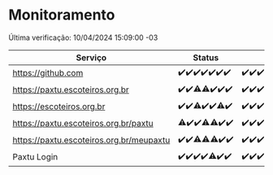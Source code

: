 # Monitoramento

Última verificação: 10/04/2024 15:09:00 -03

|Serviço|Status|Últimas 24h|
|---|---|---|
|https://github.com|<span title="2024-04-03: OK=24">✔️</span><span title="2024-04-04: OK=24">✔️</span><span title="2024-04-05: OK=24">✔️</span><span title="2024-04-06: OK=24">✔️</span><span title="2024-04-07: OK=24">✔️</span><span title="2024-04-08: OK=24">✔️</span><span title="2024-04-09: OK=19">✔️</span>|<span title="09/04/2024 16:04:00 -03 : 200">✔️</span><span title="09/04/2024 17:06:00 -03 : 200">✔️</span><span title="09/04/2024 18:07:00 -03 : 200">✔️</span><span title="09/04/2024 19:04:00 -03 : 200">✔️</span><span title="09/04/2024 20:05:00 -03 : 200">✔️</span><span title="09/04/2024 21:29:00 -03 : 200">✔️</span><span title="09/04/2024 22:40:00 -03 : 200">✔️</span><span title="09/04/2024 23:20:00 -03 : 200">✔️</span><span title="10/04/2024 00:08:00 -03 : 200">✔️</span><span title="10/04/2024 01:07:00 -03 : 200">✔️</span><span title="10/04/2024 02:06:00 -03 : 200">✔️</span><span title="10/04/2024 03:09:00 -03 : 200">✔️</span><span title="10/04/2024 04:07:00 -03 : 200">✔️</span><span title="10/04/2024 05:09:00 -03 : 200">✔️</span><span title="10/04/2024 06:08:00 -03 : 200">✔️</span><span title="10/04/2024 07:06:00 -03 : 200">✔️</span><span title="10/04/2024 08:06:00 -03 : 200">✔️</span><span title="10/04/2024 09:11:00 -03 : 200">✔️</span><span title="10/04/2024 10:07:00 -03 : 200">✔️</span><span title="10/04/2024 11:05:00 -03 : 200">✔️</span><span title="10/04/2024 12:06:00 -03 : 200">✔️</span><span title="10/04/2024 13:09:00 -03 : 200">✔️</span><span title="10/04/2024 14:04:00 -03 : 200">✔️</span><span title="10/04/2024 15:09:00 -03 : 200">✔️</span>|
|https://paxtu.escoteiros.org.br|<span title="2024-04-03: OK=24">✔️</span><span title="2024-04-04: OK=24">✔️</span><span title="2024-04-05: OK=23, Falhas=1">⚠️</span><span title="2024-04-06: OK=23, Falhas=1">⚠️</span><span title="2024-04-07: OK=24">✔️</span><span title="2024-04-08: OK=24">✔️</span><span title="2024-04-09: OK=19">✔️</span>|<span title="09/04/2024 16:04:00 -03 : 200">✔️</span><span title="09/04/2024 17:06:00 -03 : 200">✔️</span><span title="09/04/2024 18:07:00 -03 : 200">✔️</span><span title="09/04/2024 19:04:00 -03 : 200">✔️</span><span title="09/04/2024 20:05:00 -03 : 200">✔️</span><span title="09/04/2024 21:29:00 -03 : 200">✔️</span><span title="09/04/2024 22:40:00 -03 : 200">✔️</span><span title="09/04/2024 23:20:00 -03 : 200">✔️</span><span title="10/04/2024 00:08:00 -03 : 200">✔️</span><span title="10/04/2024 01:07:00 -03 : 200">✔️</span><span title="10/04/2024 02:06:00 -03 : 200">✔️</span><span title="10/04/2024 03:09:00 -03 : 200">✔️</span><span title="10/04/2024 04:07:00 -03 : 200">✔️</span><span title="10/04/2024 05:09:00 -03 : 200">✔️</span><span title="10/04/2024 06:08:00 -03 : 200">✔️</span><span title="10/04/2024 07:06:00 -03 : 200">✔️</span><span title="10/04/2024 08:06:00 -03 : 200">✔️</span><span title="10/04/2024 09:11:00 -03 : 200">✔️</span><span title="10/04/2024 10:07:00 -03 : 0">❌</span><span title="10/04/2024 11:05:00 -03 : 200">✔️</span><span title="10/04/2024 12:06:00 -03 : 200">✔️</span><span title="10/04/2024 13:09:00 -03 : 200">✔️</span><span title="10/04/2024 14:04:00 -03 : 200">✔️</span><span title="10/04/2024 15:09:00 -03 : 200">✔️</span>|
|https://escoteiros.org.br|<span title="2024-04-03: OK=24">✔️</span><span title="2024-04-04: OK=24">✔️</span><span title="2024-04-05: OK=21, Falhas=3">⚠️</span><span title="2024-04-06: OK=24">✔️</span><span title="2024-04-07: OK=24">✔️</span><span title="2024-04-08: OK=23, Falhas=1">⚠️</span><span title="2024-04-09: OK=19">✔️</span>|<span title="09/04/2024 16:04:00 -03 : 200">✔️</span><span title="09/04/2024 17:06:00 -03 : 200">✔️</span><span title="09/04/2024 18:07:00 -03 : 200">✔️</span><span title="09/04/2024 19:04:00 -03 : 200">✔️</span><span title="09/04/2024 20:05:00 -03 : 200">✔️</span><span title="09/04/2024 21:29:00 -03 : 200">✔️</span><span title="09/04/2024 22:40:00 -03 : 200">✔️</span><span title="09/04/2024 23:20:00 -03 : 200">✔️</span><span title="10/04/2024 00:08:00 -03 : 200">✔️</span><span title="10/04/2024 01:07:00 -03 : 200">✔️</span><span title="10/04/2024 02:06:00 -03 : 200">✔️</span><span title="10/04/2024 03:09:00 -03 : 200">✔️</span><span title="10/04/2024 04:07:00 -03 : 200">✔️</span><span title="10/04/2024 05:09:00 -03 : 200">✔️</span><span title="10/04/2024 06:08:00 -03 : 200">✔️</span><span title="10/04/2024 07:06:00 -03 : 200">✔️</span><span title="10/04/2024 08:06:00 -03 : 200">✔️</span><span title="10/04/2024 09:11:00 -03 : 200">✔️</span><span title="10/04/2024 10:07:00 -03 : 200">✔️</span><span title="10/04/2024 11:05:00 -03 : 403">❌</span><span title="10/04/2024 12:06:00 -03 : 200">✔️</span><span title="10/04/2024 13:09:00 -03 : 200">✔️</span><span title="10/04/2024 14:04:00 -03 : 200">✔️</span><span title="10/04/2024 15:09:00 -03 : 200">✔️</span>|
|https://paxtu.escoteiros.org.br/paxtu|<span title="2024-04-03: OK=23, Falhas=1">⚠️</span><span title="2024-04-04: OK=24">✔️</span><span title="2024-04-05: OK=24">✔️</span><span title="2024-04-06: OK=23, Falhas=1">⚠️</span><span title="2024-04-07: OK=23, Falhas=1">⚠️</span><span title="2024-04-08: OK=24">✔️</span><span title="2024-04-09: OK=19">✔️</span>|<span title="09/04/2024 16:04:00 -03 : 200">✔️</span><span title="09/04/2024 17:06:00 -03 : 200">✔️</span><span title="09/04/2024 18:07:00 -03 : 200">✔️</span><span title="09/04/2024 19:04:00 -03 : 200">✔️</span><span title="09/04/2024 20:05:00 -03 : 200">✔️</span><span title="09/04/2024 21:29:00 -03 : 200">✔️</span><span title="09/04/2024 22:40:00 -03 : 200">✔️</span><span title="09/04/2024 23:20:00 -03 : 200">✔️</span><span title="10/04/2024 00:08:00 -03 : 200">✔️</span><span title="10/04/2024 01:07:00 -03 : 200">✔️</span><span title="10/04/2024 02:06:00 -03 : 200">✔️</span><span title="10/04/2024 03:09:00 -03 : 200">✔️</span><span title="10/04/2024 04:07:00 -03 : 200">✔️</span><span title="10/04/2024 05:09:00 -03 : 200">✔️</span><span title="10/04/2024 06:08:00 -03 : 200">✔️</span><span title="10/04/2024 07:06:00 -03 : 200">✔️</span><span title="10/04/2024 08:06:00 -03 : 200">✔️</span><span title="10/04/2024 09:11:00 -03 : 200">✔️</span><span title="10/04/2024 10:07:00 -03 : 0">❌</span><span title="10/04/2024 11:05:00 -03 : 200">✔️</span><span title="10/04/2024 12:06:00 -03 : 200">✔️</span><span title="10/04/2024 13:09:00 -03 : 200">✔️</span><span title="10/04/2024 14:04:00 -03 : 200">✔️</span><span title="10/04/2024 15:09:00 -03 : 200">✔️</span>|
|https://paxtu.escoteiros.org.br/meupaxtu|<span title="2024-04-03: OK=24">✔️</span><span title="2024-04-04: OK=24">✔️</span><span title="2024-04-05: OK=23, Falhas=1">⚠️</span><span title="2024-04-06: OK=23, Falhas=1">⚠️</span><span title="2024-04-07: OK=23, Falhas=1">⚠️</span><span title="2024-04-08: OK=24">✔️</span><span title="2024-04-09: OK=19">✔️</span>|<span title="09/04/2024 16:04:00 -03 : 200">✔️</span><span title="09/04/2024 17:06:00 -03 : 200">✔️</span><span title="09/04/2024 18:07:00 -03 : 200">✔️</span><span title="09/04/2024 19:04:00 -03 : 200">✔️</span><span title="09/04/2024 20:05:00 -03 : 200">✔️</span><span title="09/04/2024 21:29:00 -03 : 200">✔️</span><span title="09/04/2024 22:40:00 -03 : 200">✔️</span><span title="09/04/2024 23:20:00 -03 : 200">✔️</span><span title="10/04/2024 00:08:00 -03 : 200">✔️</span><span title="10/04/2024 01:07:00 -03 : 200">✔️</span><span title="10/04/2024 02:06:00 -03 : 200">✔️</span><span title="10/04/2024 03:09:00 -03 : 200">✔️</span><span title="10/04/2024 04:07:00 -03 : 200">✔️</span><span title="10/04/2024 05:09:00 -03 : 200">✔️</span><span title="10/04/2024 06:08:00 -03 : 200">✔️</span><span title="10/04/2024 07:06:00 -03 : 200">✔️</span><span title="10/04/2024 08:06:00 -03 : 200">✔️</span><span title="10/04/2024 09:11:00 -03 : 200">✔️</span><span title="10/04/2024 10:07:00 -03 : 200">✔️</span><span title="10/04/2024 11:05:00 -03 : 200">✔️</span><span title="10/04/2024 12:06:00 -03 : 200">✔️</span><span title="10/04/2024 13:09:00 -03 : 200">✔️</span><span title="10/04/2024 14:04:00 -03 : 200">✔️</span><span title="10/04/2024 15:09:00 -03 : 200">✔️</span>|
|Paxtu Login|<span title="2024-04-03: OK=24">✔️</span><span title="2024-04-04: OK=24">✔️</span><span title="2024-04-05: OK=24">✔️</span><span title="2024-04-06: OK=24">✔️</span><span title="2024-04-07: OK=23, Falhas=1">⚠️</span><span title="2024-04-08: OK=24">✔️</span><span title="2024-04-09: OK=19">✔️</span>|<span title="09/04/2024 16:04:00 -03 : 200">✔️</span><span title="09/04/2024 17:06:00 -03 : 200">✔️</span><span title="09/04/2024 18:07:00 -03 : 200">✔️</span><span title="09/04/2024 19:04:00 -03 : 200">✔️</span><span title="09/04/2024 20:05:00 -03 : 200">✔️</span><span title="09/04/2024 21:30:00 -03 : 200">✔️</span><span title="09/04/2024 22:40:00 -03 : 200">✔️</span><span title="09/04/2024 23:20:00 -03 : 200">✔️</span><span title="10/04/2024 00:08:00 -03 : 200">✔️</span><span title="10/04/2024 01:07:00 -03 : 200">✔️</span><span title="10/04/2024 02:06:00 -03 : 200">✔️</span><span title="10/04/2024 03:09:00 -03 : 200">✔️</span><span title="10/04/2024 04:07:00 -03 : 200">✔️</span><span title="10/04/2024 05:09:00 -03 : 200">✔️</span><span title="10/04/2024 06:08:00 -03 : 200">✔️</span><span title="10/04/2024 07:06:00 -03 : 200">✔️</span><span title="10/04/2024 08:06:00 -03 : 200">✔️</span><span title="10/04/2024 09:11:00 -03 : 200">✔️</span><span title="10/04/2024 10:07:00 -03 : 200">✔️</span><span title="10/04/2024 11:05:00 -03 : 200">✔️</span><span title="10/04/2024 12:06:00 -03 : 200">✔️</span><span title="10/04/2024 13:09:00 -03 : 200">✔️</span><span title="10/04/2024 14:04:00 -03 : 200">✔️</span><span title="10/04/2024 15:09:00 -03 : 200">✔️</span>|
